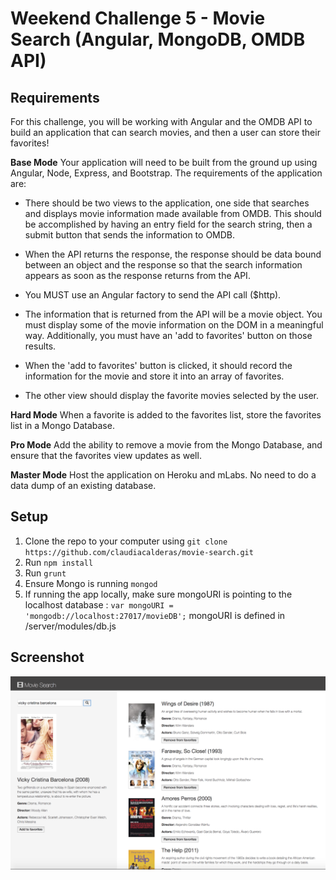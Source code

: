 # Weekend Challenge 5 - Movie Search (Angular, MongoDB, OMDB API)

## Requirements
For this challenge, you will be working with Angular and the OMDB API to build an application that can search movies, and then a user can store their favorites!

**Base Mode**
Your application will need to be built from the ground up using Angular, Node, Express, and Bootstrap. The requirements of the application are:

- There should be two views to the application, one side that searches and displays movie information made available from OMDB. This should be accomplished by having an entry field for the search string, then a submit button that sends the information to OMDB.

- When the API returns the response, the response should be data bound between an object and the response so that the search information appears as soon as the response returns from the API.

- You MUST use an Angular factory to send the API call ($http).

- The information that is returned from the API will be a movie object. You must display some of the movie information on the DOM in a meaningful way. Additionally, you must have an 'add to favorites' button on those results.

- When the 'add to favorites' button is clicked, it should record the information for the movie and store it into an array of favorites.

- The other view should display the favorite movies selected by the user.

**Hard Mode**
When a favorite is added to the favorites list, store the favorites list in a Mongo Database.

**Pro Mode**
Add the ability to remove a movie from the Mongo Database, and ensure that the favorites view updates as well.

**Master Mode**
Host the application on Heroku and mLabs. No need to do a data dump of an existing database.

## Setup
1. Clone the repo to your computer using `git clone https://github.com/claudiacalderas/movie-search.git`
2. Run `npm install`
3. Run `grunt`
4. Ensure Mongo is running `mongod`
5. If running the app locally, make sure mongoURI is pointing to the localhost database : `var mongoURI = 'mongodb://localhost:27017/movieDB';` mongoURI is defined in /server/modules/db.js

## Screenshot
![screenshot](screenshot.png)
